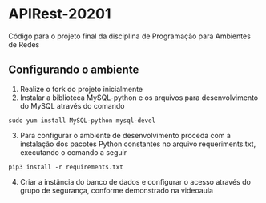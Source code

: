 # APIRest-20201
Código para o projeto final da disciplina de Programação para Ambientes de Redes
## Configurando o ambiente
1. Realize o fork do projeto inicialmente
2. Instalar a biblioteca  MySQL-python e os arquivos para desenvolvimento do MySQL através do comando
```
sudo yum install MySQL-python mysql-devel
```
3. Para configurar o ambiente de desenvolvimento proceda com a instalação dos pacotes Python constantes no arquivo requeriments.txt, executando o comando a seguir
```
pip3 install -r requirements.txt
```
4. Criar a instância do banco de dados e configurar o acesso através do grupo de segurança, conforme demonstrado na videoaula

